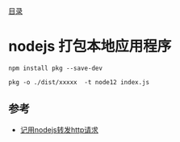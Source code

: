 [目录](./)

# nodejs 打包本地应用程序

```
npm install pkg --save-dev

pkg -o ./dist/xxxxx  -t node12 index.js
```

## 参考

* [记用nodejs转发http请求](./记用nodejs转发http请求)